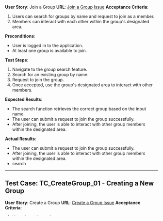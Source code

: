 **User Story**: Join a Group
**URL**: [Join a Group Issue](https://github.com/nicoguerra18/EventConnect-App/issues/19)
**Acceptance Criteria**:
1. Users can search for groups by name and request to join as a member.
2. Members can interact with each other within the group's designated area.

**Preconditions**:
- User is logged in to the application.
- At least one group is available to join.

**Test Steps**:
1. Navigate to the group search feature.
2. Search for an existing group by name.
3. Request to join the group.
4. Once accepted, use the group's designated area to interact with other members.

**Expected Results**:
- The search function retrieves the correct group based on the input name.
- The user can submit a request to join the group successfully.
- After joining, the user is able to interact with other group members within the designated area.

**Actual Results**:
- The user can submit a request to join the group successfully.
- After joining, the user is able to interact with other group members within the designated area.
- search
---

## Test Case: TC_CreateGroup_01 - Creating a New Group

**User Story**: Create a Group
**URL**: [Create a Group Issue](https://github.com/nicoguerra18/EventConnect-App/issues/20)
**Acceptance Criteria**:
1. Users have the option to create a new group.
2. The creator can set up group details such as name, description, and privacy settings.

**Preconditions**:
- User is logged in to the application and has permissions to create a group.

**Test Steps**:
1. Navigate to the create group page.
2. Fill out the form to create a new group, including name, description, and privacy settings.
3. Submit the form and verify that the new group is created.
4. Check that the group details match the information entered during creation.

**Expected Results**:
- The joining group page is accessible and functional.
- Upon form submission, a new group is created with the specified details.
- Group details are correct and reflect the creator's input.

**Actual Results**:
- The joining group page is accessible and functional.
- user are not able to edit the group detail

---

## Test Case: TC_CreatePrivateEvent_01 - Creating Private Events in a Group

**User Story**: Create Private Events in Group
**URL**: [Create Private Events in Group Issue](https://github.com/nicoguerra18/EventConnect-App/issues/21)
**Acceptance Criteria**:
1. Creators of a group can create private events that are only visible to group members.
2. Private events have all the functionalities of public events but are hidden from non-members.

**Preconditions**:
- User is logged in, owns a group, and is on the group's page.

**Test Steps**:
1. Access the group management panel.
2. Create a new event and set it to 'Private'.
3. Complete the event creation process.
4. Log in as a different user who is not a member of the group and verify that the event is not visible.

**Expected Results**:
- The group owner can create a private event successfully.
- The private event includes all standard event functionalities.
- The event is only visible to members of the group and not to outsiders.

**Actual Results**:
- User within the group can chat with each other.
- The private event includes all standard event functionalities.
- The event is only visible to members of the group and not to outsiders.

---

## Test Case: TC_NavigateGroups_01 - Navigating Through User Groups

**User Story**: Navigate Through Groups
**URL**: [Navigate Through Groups Issue](https://github.com/nicoguerra18/EventConnect-App/issues/22)
**Acceptance Criteria**:
1. Users can navigate through a list of groups they are a part of on a separate page.
2. Each group in the list provides a direct link to the group's page.

**Preconditions**:
- User is logged in and is a member of multiple groups.

**Test Steps**:
1. Navigate to the list of groups the user is a member of.
2. Click on each group to be redirected to the group's individual page.

**Expected Results**:
- The application presents a navigable list of all groups the user is a member of.
- Each group link directs the user to the correct group page.

**Actual Results**:
- The application presents a navigable list of all groups the user is a member of.
- Each group link directs the user to the correct group page.

---

## Test Case: TC_SearchJoinGroup_01 - Search and Join Groups by Name

**User Story**: Search and Join Groups by Name
**URL**: [Search and Join Groups by Name Issue](https://github.com/nicoguerra18/EventConnect-App/issues/23)
**Acceptance Criteria**:
1. Users can join groups by searching for the exact group name.
2. Search for groups is case-insensitive and allows partial name matching.

**Preconditions**:
- User is logged in and on the group search page.

**Test Steps**:
1. In the search bar, enter the full name of a group to search for.
2. Enter a part of a group name to test partial matching.
3. Attempt to join the groups found through searching.

**Expected Results**:
- The search returns the correct group when the full name is entered, regardless of case.
- The search returns groups that partially match the input.
- The user can request to join groups directly from the search results.

**Actual Results**:
- The search returns the correct group when the full name is entered, regardless of case.
- The search returns groups does not apply the partial match
- The user can request to join groups directly from the search results.
